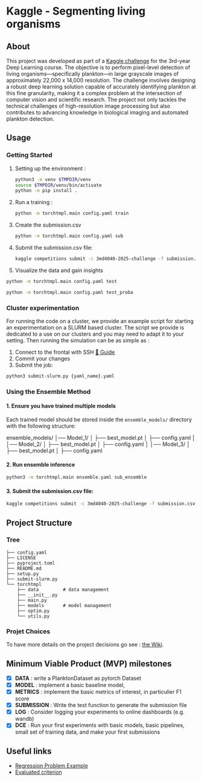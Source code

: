 # Kaggle - Segmenting living organisms

## About

This project was developed as part of a [Kaggle challenge](https://www.kaggle.com/competitions/3md4040-2025-challenge) for the 3rd-year Deep Learning course. The objective is to perform pixel-level detection of living organisms—specifically plankton—in large grayscale images of approximately 22,000 x 14,000 resolution. The challenge involves designing a robust deep learning solution capable of accurately identifying plankton at this fine granularity, making it a complex problem at the intersection of computer vision and scientific research. The project not only tackles the technical challenges of high-resolution image processing but also contributes to advancing knowledge in biological imaging and automated plankton detection.

## Usage

### Getting Started

1. Setting up the environment :

    ```bash
    python3 -m venv $TMPDIR/venv
    source $TMPDIR/venv/bin/activate
    python -m pip install .
    ```

2. Run a training :

    ```bash
    python -m torchtmpl.main config.yaml train
    ```

3. Create the submission.csv

    ```bash
    python -m torchtmpl.main config.yaml sub
    ```

4. Submit the submission.csv file:

    ```bash
    kaggle competitions submit -c 3md4040-2025-challenge -f submission.csv -m "Message"
    ```

5. Visualize the data and gain insights

```bash
python -m torchtmpl.main config.yaml test
```
```bash
python -m torchtmpl.main config.yaml test_proba
```


### Cluster experimentation

For running the code on a cluster, we provide an example script for starting an experimentation on a SLURM based cluster.
The script we provide is dedicated to a use on our clusters and you may need to adapt it to your setting. 
Then running the simulation can be as simple as :

1. Connect to the frontal with SSH [🔗 Guide](https://dce.pages.centralesupelec.fr/03_connection/#using-visual-studio-code)  
2. Commit your changes  
3. Submit the job:
```bash
python3 submit-slurm.py {yaml_name}.yaml
```


### Using the Ensemble Method

#### **1. Ensure you have trained multiple models**
Each trained model should be stored inside the `ensemble_models/` directory with the following structure:

ensemble_models/
│── Model_1/
│   ├── best_model.pt
│   ├── config.yaml
│
│── Model_2/
│   ├── best_model.pt
│   ├── config.yaml
│
│── Model_3/
│   ├── best_model.pt
│   ├── config.yaml

#### **2. Run ensemble inference**
```bash
python3 -m torchtmpl.main ensemble.yaml sub_ensemble
```

#### **3. Submit the submission.csv file:**
```bash
kaggle competitions submit -c 3md4040-2025-challenge -f submission.csv -m "Message"
```


## Project Structure

### Tree

```plaintext
├── config.yaml
├── LICENSE
├── pyproject.toml
├── README.md
├── setup.py
├── submit-slurm.py
└── torchtmpl
    ├── data         # data management
    ├── __init__.py
    ├── main.py
    ├── models       # model management
    ├── optim.py
    └── utils.py
```

### Projet Choices

To have more details on the project decisions go see : [the Wiki](https://gitlab-student.centralesupelec.fr/margaux.blondel/kaggle-segmenting-living-organisms/-/wikis/home).

## Minimum Viable Product (MVP) milestones

- [x] **DATA** : write a PlanktonDataset as pytorch Dataset
- [x] **MODEL** : implement a basic baseline model,
- [x] **METRICS** : implement the basic metrics of interest, in particulier F1 score
- [x] **SUBMISSION** : Write the test function to generate the submission file
- [x] **LOG** : Consider logging your experiments to online dashboards (e.g. wandb)
- [x] **DCE** : Run your first experiments with basic models, basic pipelines, small set of training data, and make your first submissions

## Useful links

- [Regression Problem Example](https://frezza.pages.centralesupelec.fr/teachml2/Supports/NeuralNetworks/02-ffn.html#/example-on-a-regression-problem-1)
- [Evaluated criterion](https://frezza.pages.centralesupelec.fr/teachml2/Supports/NeuralNetworks/00-intro.html#/evaluation-33/0)
